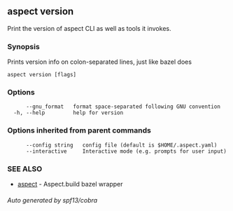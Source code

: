 ## aspect version

Print the version of aspect CLI as well as tools it invokes.

### Synopsis

Prints version info on colon-separated lines, just like bazel does

```
aspect version [flags]
```

### Options

```
      --gnu_format   format space-separated following GNU convention
  -h, --help         help for version
```

### Options inherited from parent commands

```
      --config string   config file (default is $HOME/.aspect.yaml)
      --interactive     Interactive mode (e.g. prompts for user input)
```

### SEE ALSO

* [aspect](aspect.md)	 - Aspect.build bazel wrapper

###### Auto generated by spf13/cobra
